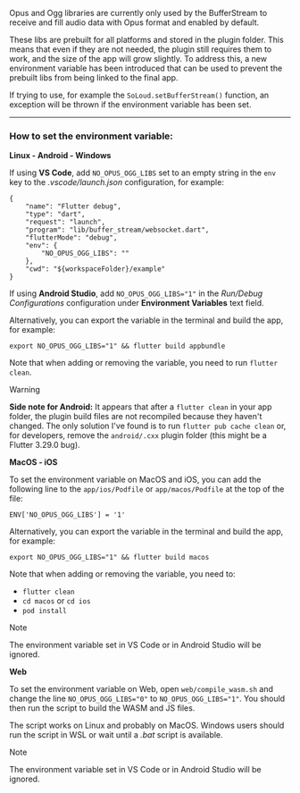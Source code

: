 Opus and Ogg libraries are currently only used by the BufferStream to receive and fill audio data with Opus format and enabled by default.

These libs are prebuilt for all platforms and stored in the plugin folder. This means that even if they are not needed, the plugin still requires them to work, and the size of the app will grow slightly. To address this, a new environment variable has been introduced that can be used to prevent the prebuilt libs from being linked to the final app.

If trying to use, for example the `SoLoud.setBufferStream()` function, an exception will be thrown if the environment variable has been set.

---

### How to set the environment variable:

**Linux - Android - Windows**

If using **VS Code**, add `NO_OPUS_OGG_LIBS` set to an empty string in the `env` key to the *.vscode/launch.json* configuration, for example:

```
{
    "name": "Flutter debug",
    "type": "dart",
    "request": "launch",
    "program": "lib/buffer_stream/websocket.dart",
    "flutterMode": "debug",
    "env": {
        "NO_OPUS_OGG_LIBS": ""
    },
    "cwd": "${workspaceFolder}/example"
}
```

If using **Android Studio**, add `NO_OPUS_OGG_LIBS="1"` in the *Run/Debug Configurations* configuration under **Environment Variables** text field.

Alternatively, you can export the variable in the terminal and build the app, for example:

```
export NO_OPUS_OGG_LIBS="1" && flutter build appbundle
```

Note that when adding or removing the variable, you need to run `flutter clean`.

> [!WARNING]
> **Side note for Android:** It appears that after a `flutter clean` in your app folder, the plugin build files are not recompiled because they haven't changed. The only solution I've found is to run `flutter pub cache clean` or, for developers, remove the `android/.cxx` plugin folder (this might be a Flutter 3.29.0 bug).

**MacOS - iOS**

To set the environment variable on MacOS and iOS, you can add the following line to the `app/ios/Podfile` or `app/macos/Podfile` at the top of the file:

```
ENV['NO_OPUS_OGG_LIBS'] = '1'
```

Alternatively, you can export the variable in the terminal and build the app, for example:

```
export NO_OPUS_OGG_LIBS="1" && flutter build macos
```

Note that when adding or removing the variable, you need to:
- `flutter clean`
- `cd macos` or `cd ios`
- `pod install`

> [!NOTE]  
> The environment variable set in VS Code or in Android Studio will be ignored.

**Web**

To set the environment variable on Web, open `web/compile_wasm.sh` and change the line `NO_OPUS_OGG_LIBS="0"` to `NO_OPUS_OGG_LIBS="1"`.
You should then run the script to build the WASM and JS files.

The script works on Linux and probably on MacOS. Windows users should run the script in WSL or wait until a *.bat* script is available.

> [!NOTE]  
> The environment variable set in VS Code or in Android Studio will be ignored.